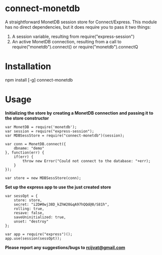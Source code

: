 # connect-monetdb
A straightforward MonetDB session store for Connect/Express. This module has no direct dependencies, but it does require you to pass it two things:
1) A session variable, resulting from require("express-session")
2) An active MonetDB connection, resulting from a call to require("monetdb").connect() or require("monetdb").connectQ

# Installation
npm install [-g] connect-monetdb

# Usage
**Initializing the store by creating a MonetDB connection and passing it to the store constructor**
```
var MonetDB = require('monetdb');
var session = require("express-session");
var MDBSessStore = require("connect-monetdb")(session);

var conn = MonetDB.connect({
	dbname: "demo"
}, function(err) {
	if(err) {
		throw new Error("Could not connect to the database: "+err);
	}
});

var store = new MDBSessStore(conn);
```

**Set up the express app to use the just created store**
```
var sessOpt = {
	store: store,
	secret: "i2D#0wj38D_kZhW20&qA97hQQd@0/S81h",
	rolling: true,
	resave: false,
	saveUninitialized: true,
	unset: "destroy"
};

var app = require("express")();
app.use(session(sessOpt));
```

**Please report any suggestions/bugs to rcijvat@gmail.com**
